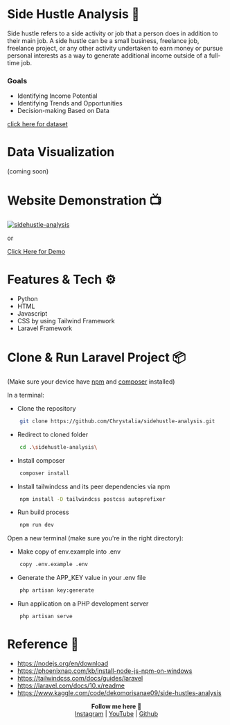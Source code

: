 # Side Hustle Analysis 💪
Side hustle refers to a side activity or job that a person does in addition to their main job. A side hustle can be a small business, freelance job, freelance project, or any other activity undertaken to earn money or pursue personal interests as a way to generate additional income outside of a full-time job.

### Goals
 - Identifying Income Potential
 - Identifying Trends and Opportunities
 - Decision-making Based on Data

<a href="https://www.kaggle.com/datasets/dekomorisanae09/side-hustles-2023-2018">click here for dataset</a>

# Data Visualization 
(coming soon)

# Website Demonstration 📺
[![sidehustle-analysis](https://img.youtube.com/vi/BpeTMQ76uNo/0.jpg)](https://www.youtube.com/watch?v=BpeTMQ76uNo)

or

<a href="youtu.be/BpeTMQ76uNo"> Click Here for Demo </a>

# Features & Tech ⚙️
- Python
- HTML
- Javascript
- CSS by using Tailwind Framework
- Laravel Framework
  
# Clone & Run Laravel Project 📦
(Make sure your device have <a href="https://nodejs.org/en/download">npm</a> and <a href="https://getcomposer.org/download/">composer</a> installed)

In a terminal:
- Clone the repository 
```sh
    git clone https://github.com/Chrystalia/sidehustle-analysis.git
```

- Redirect to cloned folder  
```sh
    cd .\sidehustle-analysis\
```

- Install composer 
```sh
    composer install
```

- Install tailwindcss and its peer dependencies via npm 
```sh
    npm install -D tailwindcss postcss autoprefixer
```

- Run build process  
```sh
    npm run dev
```

Open a new terminal (make sure you're in the right directory):
- Make copy of env.example into .env 
```sh
    copy .env.example .env
```

- Generate the APP_KEY value in your .env file 
```sh
    php artisan key:generate
```

- Run application on a PHP development server 
```sh
    php artisan serve
```


# Reference 🔗
- https://nodejs.org/en/download
- https://phoenixnap.com/kb/install-node-js-npm-on-windows
- https://tailwindcss.com/docs/guides/laravel
- https://laravel.com/docs/10.x/readme
- https://www.kaggle.com/code/dekomorisanae09/side-hustles-analysis


<p align='center'>
  <b>Follow me here 🌿</b><br>  
  <a href="https://instagram.com/chrystaliaaa">Instagram</a> |
  <a href="https://www.youtube.com/channel/UCALninl2X0nokj5xZX2QYIw">YouTube</a> |
  <a href="https://github.com/Chrystalia">Github</a><br><br>
</p>
 
